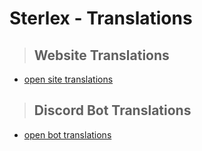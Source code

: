 # Sterlex - Translations

> ## Website Translations

- [open site translations](site)

> ## Discord Bot Translations

- [open bot translations](bot)

[bot]: https://github.com/sterlex-project/translations/discord
[site]: https://github.com/sterlex-project/translations/site
